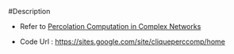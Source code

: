 #Description
- Refer to [Percolation Computation in Complex Networks](http://ieeexplore.ieee.org/stamp/stamp.jsp?tp=&arnumber=6425751)  

- Code Url : https://sites.google.com/site/cliqueperccomp/home
